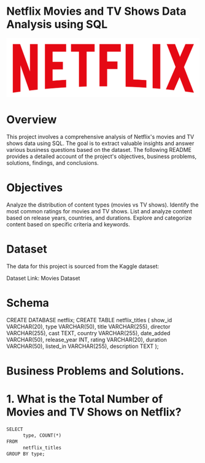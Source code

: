 # Netflix Movies and TV Shows Data Analysis using SQL  
![Netflix.logo](https://github.com/Mahadevkempe/SQL_Projects/blob/main/Netflix%20Movies%20and%20TV%20Shows/Logo.png)

# Overview

This project involves a comprehensive analysis of Netflix's movies and TV shows data using SQL. The goal is to extract valuable insights and answer various business questions based on the dataset. The following README provides a detailed account of the project's objectives, business problems, solutions, findings, and conclusions.

# Objectives

Analyze the distribution of content types (movies vs TV shows).
Identify the most common ratings for movies and TV shows.
List and analyze content based on release years, countries, and durations.
Explore and categorize content based on specific criteria and keywords.

# Dataset
The data for this project is sourced from the Kaggle dataset:

Dataset Link: Movies Dataset

# Schema
CREATE DATABASE netflix;
CREATE TABLE netflix_titles (
    show_id VARCHAR(20),
    type VARCHAR(50),
    title VARCHAR(255),
    director VARCHAR(255),
    cast TEXT,
    country VARCHAR(255),
    date_added VARCHAR(50),
    release_year INT,
    rating VARCHAR(20),
    duration VARCHAR(50),
    listed_in VARCHAR(255),
    description TEXT
);

# Business Problems and Solutions. 

# 1. What is the Total Number of Movies and TV Shows on Netflix?
    SELECT 
          type, COUNT(*)
    FROM
          netflix_titles
    GROUP BY type; 








